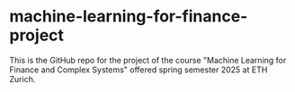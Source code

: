 # machine-learning-for-finance-project
This is the GitHub repo for the project of the course "Machine Learning for Finance and Complex Systems" offered spring semester 2025 at ETH Zurich.
